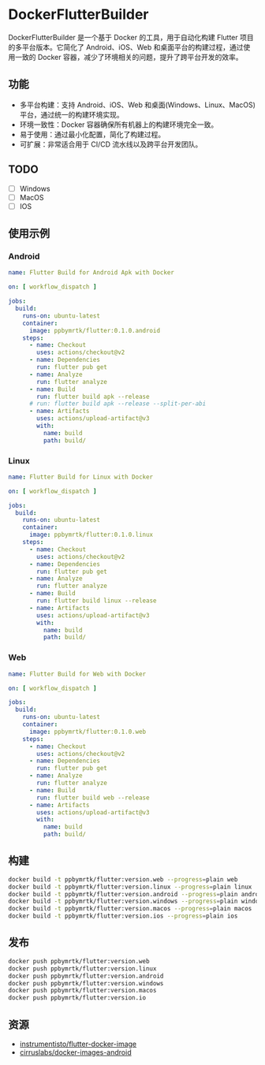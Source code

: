 # DockerFlutterBuilder

DockerFlutterBuilder 是一个基于 Docker 的工具，用于自动化构建 Flutter 项目的多平台版本。它简化了 Android、iOS、Web 和桌面平台的构建过程，通过使用一致的 Docker 容器，减少了环境相关的问题，提升了跨平台开发的效率。

## 功能

- 多平台构建：支持 Android、iOS、Web 和桌面(Windows、Linux、MacOS)平台，通过统一的构建环境实现。
- 环境一致性：Docker 容器确保所有机器上的构建环境完全一致。
- 易于使用：通过最小化配置，简化了构建过程。
- 可扩展：非常适合用于 CI/CD 流水线以及跨平台开发团队。

## TODO

- [ ] Windows
- [ ] MacOS
- [ ] IOS

## 使用示例

### Android

```yaml
name: Flutter Build for Android Apk with Docker

on: [ workflow_dispatch ]

jobs:
  build:
    runs-on: ubuntu-latest
    container:
      image: ppbymrtk/flutter:0.1.0.android
    steps:
      - name: Checkout
        uses: actions/checkout@v2
      - name: Dependencies
        run: flutter pub get
      - name: Analyze
        run: flutter analyze
      - name: Build
        run: flutter build apk --release
      # run: flutter build apk --release --split-per-abi
      - name: Artifacts
        uses: actions/upload-artifact@v3
        with:
          name: build
          path: build/
```

### Linux

```yaml
name: Flutter Build for Linux with Docker

on: [ workflow_dispatch ]

jobs:
  build:
    runs-on: ubuntu-latest
    container:
      image: ppbymrtk/flutter:0.1.0.linux
    steps:
      - name: Checkout
        uses: actions/checkout@v2
      - name: Dependencies
        run: flutter pub get
      - name: Analyze
        run: flutter analyze
      - name: Build
        run: flutter build linux --release
      - name: Artifacts
        uses: actions/upload-artifact@v3
        with:
          name: build
          path: build/
```

### Web

```yaml
name: Flutter Build for Web with Docker

on: [ workflow_dispatch ]

jobs:
  build:
    runs-on: ubuntu-latest
    container:
      image: ppbymrtk/flutter:0.1.0.web
    steps:
      - name: Checkout
        uses: actions/checkout@v2
      - name: Dependencies
        run: flutter pub get
      - name: Analyze
        run: flutter analyze
      - name: Build
        run: flutter build web --release
      - name: Artifacts
        uses: actions/upload-artifact@v3
        with:
          name: build
          path: build/
```

## 构建

```bash
docker build -t ppbymrtk/flutter:version.web --progress=plain web
docker build -t ppbymrtk/flutter:version.linux --progress=plain linux
docker build -t ppbymrtk/flutter:version.android --progress=plain android
docker build -t ppbymrtk/flutter:version.windows --progress=plain windows
docker build -t ppbymrtk/flutter:version.macos --progress=plain macos
docker build -t ppbymrtk/flutter:version.ios --progress=plain ios
```

## 发布

```bash
docker push ppbymrtk/flutter:version.web
docker push ppbymrtk/flutter:version.linux
docker push ppbymrtk/flutter:version.android
docker push ppbymrtk/flutter:version.windows
docker push ppbymrtk/flutter:version.macos
docker push ppbymrtk/flutter:version.io
```

## 资源

- [instrumentisto/flutter-docker-image](https://github.com/instrumentisto/flutter-docker-image)
- [cirruslabs/docker-images-android](https://github.com/cirruslabs/docker-images-android)


